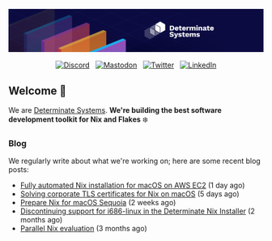 <p align="center">
  <a href="https://determinate.systems" target="_blank"><img src="https://raw.githubusercontent.com/determinatesystems/.github/main/.github/banner.jpg"></a>
</p>
<p align="center">
  &nbsp;<a href="https://determinate.systems/discord" target="_blank"><img alt="Discord" src="https://img.shields.io/discord/1116012109709463613?style=for-the-badge&logo=discord&logoColor=%23ffffff&label=Discord&labelColor=%234253e8&color=%23e4e2e2"></a>&nbsp;
  &nbsp;<a href="https://hachyderm.io/@determinatesystems" target="_blank"><img alt="Mastodon" src="https://img.shields.io/badge/Mastodon-6468fa?style=for-the-badge&logo=mastodon&logoColor=%23ffffff"></a>&nbsp;
  &nbsp;<a href="https://twitter.com/DeterminateSys" target="_blank"><img alt="Twitter" src="https://img.shields.io/badge/Twitter-303030?style=for-the-badge&logo=x&logoColor=%23ffffff"></a>&nbsp;
  &nbsp;<a href="https://www.linkedin.com/company/determinate-systems" target="_blank"><img alt="LinkedIn" src="https://img.shields.io/badge/LinkedIn-1667be?style=for-the-badge&logo=linkedin&logoColor=%23ffffff"></a>&nbsp;
</p>

## Welcome 👋

We are [Determinate Systems](https://determinate.systems).
**We're building the best software development toolkit for Nix and Flakes** ❄️

### Blog 

We regularly write about what we're working on; here are some recent blog posts:


- [Fully automated Nix installation for macOS on AWS EC2](https://determinate.systems/posts/unattended-nix-install-macos-aws-ec2/) (1 day ago)
- [Solving corporate TLS certificates for Nix on macOS](https://determinate.systems/posts/zscaler-macos-and-nix-on-corporate-networks/) (5 days ago)
- [Prepare Nix for macOS Sequoia](https://determinate.systems/posts/nix-support-for-macos-sequoia/) (2 weeks ago)
- [Discontinuing support for i686-linux in the Determinate Nix Installer](https://determinate.systems/posts/nix-installer-i686-linux/) (2 months ago)
- [Parallel Nix evaluation](https://determinate.systems/posts/parallel-nix-eval/) (3 months ago)
